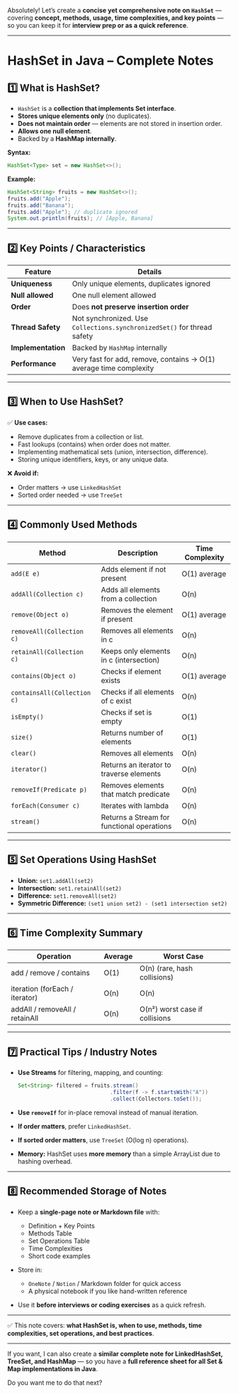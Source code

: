 Absolutely! Let’s create a **concise yet comprehensive note on `HashSet`** — covering **concept, methods, usage, time complexities, and key points** — so you can keep it for **interview prep or as a quick reference**.

---

# **HashSet in Java – Complete Notes**

## **1️⃣ What is HashSet?**

* `HashSet` is a **collection that implements Set interface**.
* **Stores unique elements only** (no duplicates).
* **Does not maintain order** — elements are not stored in insertion order.
* **Allows one null element**.
* Backed by a **HashMap internally**.

**Syntax:**

```java
HashSet<Type> set = new HashSet<>();
```

**Example:**

```java
HashSet<String> fruits = new HashSet<>();
fruits.add("Apple");
fruits.add("Banana");
fruits.add("Apple"); // duplicate ignored
System.out.println(fruits); // [Apple, Banana]
```

---

## **2️⃣ Key Points / Characteristics**

| Feature            | Details                                                                 |
| ------------------ | ----------------------------------------------------------------------- |
| **Uniqueness**     | Only unique elements, duplicates ignored                                |
| **Null allowed**   | One null element allowed                                                |
| **Order**          | Does **not preserve insertion order**                                   |
| **Thread Safety**  | Not synchronized. Use `Collections.synchronizedSet()` for thread safety |
| **Implementation** | Backed by `HashMap` internally                                          |
| **Performance**    | Very fast for add, remove, contains → O(1) average time complexity      |

---

## **3️⃣ When to Use HashSet?**

✅ **Use cases:**

* Remove duplicates from a collection or list.
* Fast lookups (contains) when order does not matter.
* Implementing mathematical sets (union, intersection, difference).
* Storing unique identifiers, keys, or any unique data.

❌ **Avoid if:**

* Order matters → use `LinkedHashSet`
* Sorted order needed → use `TreeSet`

---

## **4️⃣ Commonly Used Methods**

| Method                      | Description                                | Time Complexity |
| --------------------------- | ------------------------------------------ | --------------- |
| `add(E e)`                  | Adds element if not present                | O(1) average    |
| `addAll(Collection c)`      | Adds all elements from a collection        | O(n)            |
| `remove(Object o)`          | Removes the element if present             | O(1) average    |
| `removeAll(Collection c)`   | Removes all elements in c                  | O(n)            |
| `retainAll(Collection c)`   | Keeps only elements in c (intersection)    | O(n)            |
| `contains(Object o)`        | Checks if element exists                   | O(1) average    |
| `containsAll(Collection c)` | Checks if all elements of c exist          | O(n)            |
| `isEmpty()`                 | Checks if set is empty                     | O(1)            |
| `size()`                    | Returns number of elements                 | O(1)            |
| `clear()`                   | Removes all elements                       | O(n)            |
| `iterator()`                | Returns an iterator to traverse elements   | O(n)            |
| `removeIf(Predicate p)`     | Removes elements that match predicate      | O(n)            |
| `forEach(Consumer c)`       | Iterates with lambda                       | O(n)            |
| `stream()`                  | Returns a Stream for functional operations | O(n)            |

---

## **5️⃣ Set Operations Using HashSet**

* **Union:** `set1.addAll(set2)`
* **Intersection:** `set1.retainAll(set2)`
* **Difference:** `set1.removeAll(set2)`
* **Symmetric Difference:** `(set1 union set2) - (set1 intersection set2)`

---

## **6️⃣ Time Complexity Summary**

| Operation                      | Average | Worst Case                     |
| ------------------------------ | ------- | ------------------------------ |
| add / remove / contains        | O(1)    | O(n) (rare, hash collisions)   |
| iteration (forEach / iterator) | O(n)    | O(n)                           |
| addAll / removeAll / retainAll | O(n)    | O(n²) worst case if collisions |

---

## **7️⃣ Practical Tips / Industry Notes**

* **Use Streams** for filtering, mapping, and counting:

  ```java
  Set<String> filtered = fruits.stream()
                               .filter(f -> f.startsWith("A"))
                               .collect(Collectors.toSet());
  ```
* **Use `removeIf`** for in-place removal instead of manual iteration.
* **If order matters**, prefer `LinkedHashSet`.
* **If sorted order matters**, use `TreeSet` (O(log n) operations).
* **Memory:** HashSet uses **more memory** than a simple ArrayList due to hashing overhead.

---

## **8️⃣ Recommended Storage of Notes**

* Keep a **single-page note or Markdown file** with:

    * Definition + Key Points
    * Methods Table
    * Set Operations Table
    * Time Complexities
    * Short code examples
* Store in:

    * `OneNote` / `Notion` / Markdown folder for quick access
    * A physical notebook if you like hand-written reference
* Use it **before interviews or coding exercises** as a quick refresh.

---

✅ This note covers: **what HashSet is, when to use, methods, time complexities, set operations, and best practices**.

---

If you want, I can also create a **similar complete note for LinkedHashSet, TreeSet, and HashMap** —
so you have a **full reference sheet for all Set & Map implementations in Java**.

Do you want me to do that next?
